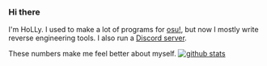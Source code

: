 ### Hi there

I'm HoLLy. I used to make a lot of programs for [osu!](https://osu.ppy.sh/), but now I mostly write reverse engineering tools. I also run a [Discord server](https://sandwich.chat/).

These numbers make me feel better about myself.
[![github stats](https://github-profile-trophy.vercel.app/?username=holly-hacker&theme=dracula)](https://github.com/ryo-ma/github-profile-trophy)
